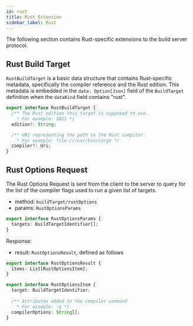 ```yaml
---
id: rust
title: Rust Extension
sidebar_label: Rust
---
```


The following section contains Rust-specific extensions to the build server
protocol.

## Rust Build Target

`RustBuildTarget` is a basic data structure that contains Rust-specific
metadata, specifically the compiler reference and the Rust edition.
This metadata is embedded in the `data: Option[Json]` field of the `BuildTarget` definition when
the `dataKind` field contains "rust".

```ts
export interface RustBuildTarget {
  /** The Rust edition this target is supposed to use. 
    * For example: 2021 */
  edition?: String;

  /** URI representing the path to the Rust compiler. 
    * For example: file:///usr/bin/cargo */
  compiler?: Uri;  
}
```

## Rust Options Request

The Rust Options Request is sent from the client to the server to
query for the list of the compiler flags used to run a given list of
targets.

- method: `buildTarget/rustOptions`
- params: `RustOptionsParams`

```ts
export interface RustOptionsParams {
  targets: BuildTargetIdentifier[];
}
```

Response:

- result: `RustOptionsResult`, defined as follows

```ts
export interface RustOptionsResult {
  items: List[RustOptionsItem];
}

export interface RustOptionsItem {
  target: BuildTargetIdentifier;
    
  /** Attributes added to the compiler command
    * For example: -q */
  compilerOptions: String[];
}
```

